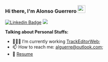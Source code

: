 ### Hi there, I'm Alonso Guerrero <img src="https://media.giphy.com/media/hvRJCLFzcasrR4ia7z/giphy.gif" width="25px">
[![Linkedin Badge](https://img.shields.io/badge/-LinkedIn-0e76a8?style=flat-square&logo=Linkedin&logoColor=white)](https://www.linkedin.com/in/alonso-guerrero/)
![](https://visitor-badge.glitch.me/badge?page_id=alguerre.alguerre)



**Talking about Personal Stuffs:**
- 👨🏻‍💻 I’m currently working [TrackEditorWeb](https://github.com/TrackEditor/TrackEditorWeb);
- 📫 How to reach me: alguerre@outlook.com;
- 📝 [Resume](https://cv-alonso.s3.eu-west-3.amazonaws.com/Alonso+_Guerrero_Llorente_software.pdf)

<!-- [![Alguerre's GitHub stats](https://github-readme-stats.vercel.app/api?username=alguerre)](https://github.com/anuraghazra/github-readme-stats)
📈 **My GitHub Stats:**

<p>
  <img height="180em" src="https://github-readme-stats.vercel.app/api?username=alguerre&show_icons=true&hide_border=true" />
  <img height="180em" src="https://github-readme-stats.vercel.app/api/top-langs/?username=alguerre&exclude_repo=SynthPi&show_icons=true&hide_border=true&layout=compact&langs_count=8"/>
</p>

-->

<!-- examples
  https://github.com/Gapur/Gapur#readme
  https://javascript.plainenglish.io/how-to-create-an-awesome-github-profile-readme-a474d5b45645
--> 

<!--
**alguerre/alguerre** is a ✨ _special_ ✨ repository because its `README.md` (this file) appears on your GitHub profile.

Here are some ideas to get you started:

- 🔭 I’m currently working on ...
- 🌱 I’m currently learning ...
- 👯 I’m looking to collaborate on ...
- 🤔 I’m looking for help with ...
- 💬 Ask me about ...
- 📫 How to reach me: ...
- 😄 Pronouns: ...
- ⚡ Fun fact: ...
-->
